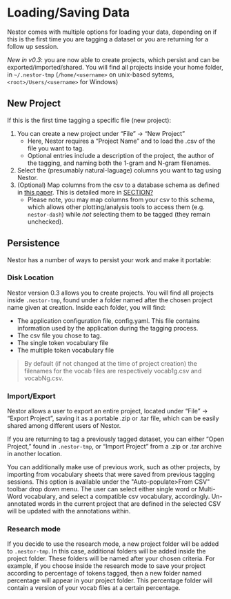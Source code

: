 # Loading/Saving Data

Nestor comes with multiple options for loading your data, depending on if this is the first time you are tagging a dataset or you are returning for a follow up session. 

*New in v0.3*: you are now able to create projects, which persist and can be exported/imported/shared. You will find all projects inside your home folder, in `~/.nestor-tmp` (`/home/<username>` on unix-based sytems, `<root>/Users/<username>` for Windows)

## New Project
If this is the first time tagging a specific file (new project): 
1. You can create a new project under “File” -> “New Project” 
    - Here, Nestor requires a “Project Name” and to load the .csv of the file you want to tag. 
    - Optional entries include a description of the project, the author of the tagging, and naming both the 1-gram and N-gram filenames. 
2. Select the (presumably natural-laguage) columns you want to tag using Nestor. 
3. (Optional) Map columns from the csv to a database schema as defined in [this paper](https://www.nist.gov/publications/developing-maintenance-key-performance-indicators-maintenance-work-order-data). This is detailed more in [SECTION?](blah)
    - Please note, you may map columns from your csv to this schema, which allows other plotting/analysis tools to access them (e.g. `nestor-dash`) while *not* selecting them to be tagged (they remain unchecked).


## Persistence
Nestor has a number of ways to persist your work and make it portable: 

### Disk Location
Nestor version 0.3 allows you to create projects. You will find all projects inside `.nestor-tmp`, found under a folder named after the chosen project name given at creation. 
    Inside each folder, you will find:

- The application configuration file, config.yaml. This file contains information used by the application during the tagging process.
- The csv file you chose to tag.
- The single token vocabulary file
- The multiple token vocabulary file

> By default (if not changed at the time of project creation) the filenames for the vocab files are respectively vocab1g.csv and vocabNg.csv. 


### Import/Export
Nestor allows a user to export an entire project, located under “File” -> “Export Project”, saving it as a portable .zip or .tar file, which can be easily shared among different users of Nestor.


If you are returning to tag a previously tagged dataset, you can either “Open Project,” found in `.nestor-tmp`, or “Import Project” from a .zip or .tar archive in another location.  


You can additionally make use of previous work, such as other projects, by importing from vocabulary sheets that were saved from previous tagging sessions. This option is available under the "Auto-populate>From CSV" toolbar drop down menu. The user can select either single word or Multi-Word vocabulary, and select a compatible csv vocabulary, accordingly. Un-annotated words in the current project that are defined in the selected CSV will be updated with the annotations within.


### Research mode
If you decide to use the research mode, a new project folder will be added to `.nestor-tmp`. In this case, additional folders will be added inside the project folder. These folders will be named after your chosen criteria.
For example, if you choose inside the research mode to save your project according to percentage of tokens tagged, then a new folder named percentage will appear in your project folder. This percentage folder will contain a version of your vocab files at a certain percentage.

